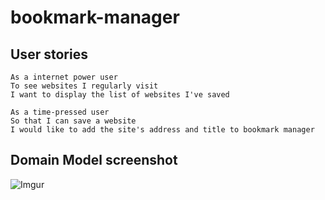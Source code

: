 # bookmark-manager


## User stories
```
As a internet power user
To see websites I regularly visit
I want to display the list of websites I've saved
```
```
As a time-pressed user
So that I can save a website
I would like to add the site's address and title to bookmark manager
```

## Domain Model screenshot

![Imgur](https://i.imgur.com/q9RJx97.png)